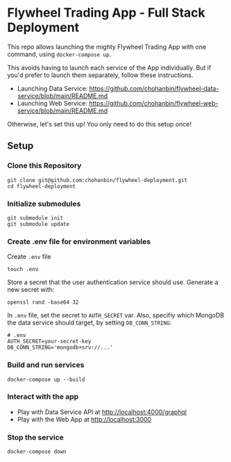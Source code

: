 # Flywheel Trading App - Full Stack Deployment

This repo allows launching the mighty Flywheel Trading App with one command, using `docker-compose up`.

This avoids having to launch each service of the App individually. But if you'd prefer to launch them separately, follow these instructions.
- Launching Data Service: https://github.com/chohanbin/flywheel-data-service/blob/main/README.md
- Launching Web Service: https://github.com/chohanbin/flywheel-web-service/blob/main/README.md

Otherwise, let's set this up! You only need to do this setup once!

## Setup

### Clone this Repository
```shell
git clone git@github.com:chohanbin/flywheel-deployment.git
cd flywheel-deployment
```

### Initialize submodules
```shell
git submodule init
git submodule update
```

### Create .env file for environment variables

Create `.env` file
```shell
touch .env
```

Store a secret that the user authentication service should use.
Generate a new secret with:
```shell
openssl rand -base64 32
```

In `.env` file, set the secret to `AUTH_SECRET` var.
Also, specifiy which MongoDB the data service should target, by setting `DB_CONN_STRING`:

```shell
# .env
AUTH_SECRET=your-secret-key
DB_CONN_STRING='mongodb+srv://...'
```

### Build and run services
```shell
docker-compose up --build
```

### Interact with the app

- Play with Data Service API at <http://localhost:4000/graphql>
- Play with the Web App at <http://localhost:3000> 

### Stop the service
```shell
docker-compose down
```


